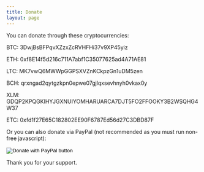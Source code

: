 ```yaml
---
title: Donate
layout: page
---
```


You can donate through these cryptocurrencies:

BTC: 3DwjBsBFPqvXZzxZcRVHFHi37v9XP45yiz

ETH: 0xf8E14f5d216c711A7abf1C35077625ad4A71AE81

LTC: MK7vwQ6MWWpGGPSXVZnKCkpzGn1uDM5zen

BCH: qrxngad2qytgzkpn0epwe07gjlqxsevhnyh0vkax0y

XLM: GDQP2KPQGKIHYJGXNUIYOMHARUARCA7DJT5FO2FFOOKY3B2WSQHG4W37

ETC: 0xfd1f27E65C182802EE90F6787Ed56d27C3DBD87F

Or you can also donate via PayPal (not recommended as you must run non-free
javascript):

<form action="https://www.paypal.com/donate" method="post" target="_top"
style="width: 200px;">
  <input type="hidden" name="hosted_button_id" value="VNBSXNB7LDCAQ" />
  <input type="image"
  src="https://www.paypalobjects.com/en_US/i/btn/btn_donateCC_LG.gif" border="0"
  name="submit" title="PayPal - The safer, easier way to pay online!"
  alt="Donate with PayPal button" />
  <img alt="" border="0" src="https://www.paypal.com/en_CO/i/scr/pixel.gif"
  width="1" height="1" />
</form>

Thank you for your support.